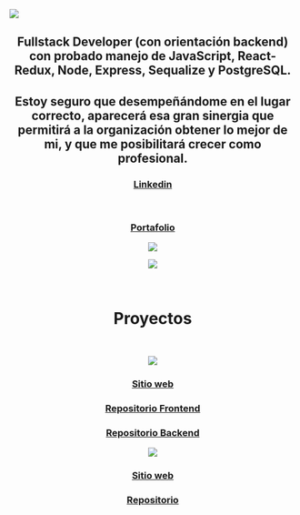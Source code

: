 <p align='left'>
    <img src='https://res.cloudinary.com/dtrsxymgq/image/upload/v1664511321/porfolio/WhatsApp_Image_2022-09-30_at_00.48.18_1_b58itx.jpg'/>
</p>

<h2 align='center'>Fullstack Developer (con orientación backend) con probado manejo de JavaScript, React-Redux, Node, Express, Sequalize y PostgreSQL.</h2>

<h2 align='center'>Estoy seguro que desempeñándome en el lugar correcto, aparecerá esa gran sinergia que permitirá a la organización obtener lo mejor de mi, y que me posibilitará crecer como profesional.</h2>

<h3 align='center'><a align='center' href="https://www.linkedin.com/in/claudioandresrosso/">Linkedin</a></h3>
<br/>
<h3 align='center'><a align='center' href="https://claudiorosso.vercel.app/">Portafolio</a></h3>

<p align='center'>
    <img src='https://res.cloudinary.com/dtrsxymgq/image/upload/v1664511321/porfolio/WhatsApp_Image_2022-09-30_at_00.46.28_ijsrfr.jpg'/>
</p>

<p align='center'>
    <img src='https://res.cloudinary.com/dtrsxymgq/image/upload/v1664553331/porfolio/WhatsApp_Image_2022-09-30_at_12.53.35_lsr2op.jpg'/>
</p>

<br/>
<h1 align='center'>Proyectos</h1>

<br/>
<p align='center'>
<img align='center' src="https://res.cloudinary.com/dtrsxymgq/image/upload/v1664553332/porfolio/WhatsApp_Image_2022-09-30_at_12.52.29_hiaehb.jpg"/>
</p>

<h3 align='center'><a href="https://experienceviveargentina.vercel.app/">Sitio web</a></h3>

<h3 align='center'><a href="https://github.com/ViveargentinaGIT/ViveargentinaApp.git">Repositorio Frontend </a></h3>

<h3 align='center'><a href="https://github.com/ViveargentinaGIT/ViveargentinaBack.git">Repositorio Backend </a></h3>

<p align='center'>    
<img align='center' src="https://res.cloudinary.com/dtrsxymgq/image/upload/v1664553332/porfolio/WhatsApp_Image_2022-09-30_at_12.52.29_hiaehb.jpg"/>
</p>

<h3 align='center'><a href="https://www.google.com.ar">Sitio web</a></h3>

<h3 align='center'><a href="https://github.com/clanrosso/The-Amazing-Pokeworld.git">Repositorio</a></h3>
